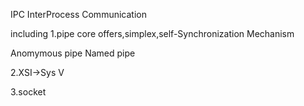 IPC
InterProcess Communication

including
1.pipe
core offers,simplex,self-Synchronization Mechanism

Anomymous pipe
Named pipe

2.XSI->Sys V

3.socket

